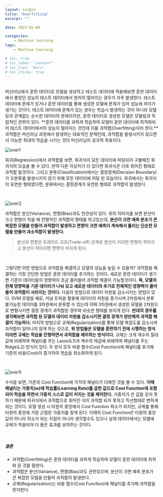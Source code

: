 ```yaml
---
layout: single
title: "Overfitting"
excerpt: ""

date: 2023-02-04

categories:
    - Machine learning
tags:
    - Machine learning

# toc: true
# toc_label: "content"
# toc_icon: "bars"
# toc_sticky: true
---
```

<br>
머신러닝에서 훈련 데이터로 모델을 생성하고 테스트 데이터에 적용해보면 훈련 데이터에서 좋았던 성능이 테스트 데이터에서 현저히 떨어지는 경우가 자주 발생한다. 테스트 데이터에 문제가 있거나 훈련 데이터를 통해 생성한 모델에 문제가 있어 성능에 차이가 생기는 것이다. 테스트 데이터에 문제가 있는 경우는 학습시 발생하는 것이 아니라 모델링과 관계없는 순수한 데이터의 문제이지만, 훈련 데이터로 생성한 모델은 모델링과 직접적인 관련이 있다. **훈련 데이터를 과하게 학습하여 모델이 훈련 데이터에 최적화되어 테스트 데이터에서의 성능이 떨어지는 것인데 이를 과적합(Overfitting)이라 한다.** 과적합은 머신러닝 과정에서 발생하는 대표적인 문제인데, 과적합을 발생시키지 않으면서 가능한 최대의 학습을 시키는 것이 머신러닝의 궁극적 목표이다.
<br>

![over1](https://user-images.githubusercontent.com/82218035/118114243-4980d600-b422-11eb-878f-4425574acc92.PNG)

회귀(Regression)에서 과적합을 보면, 회귀식이 모든 데이터에 피팅되어 구불해진 회귀식의 모습을 볼 수 있다. 만약 다른 이상치가 더 있다면 회귀식은 더욱 휘어진 형태로 과적합 될것이다. 그리고 분류(Classification)에서는 결정경계(Decision Boundary)가 오분류를 발생시키지 않기 위해 모든 데이터에 피팅 된 모습이다. 회귀에서는 회귀식이 유연한 형태였다면, 분류에서는 결정경계가 유연한 형태로 과적합이 발생한다.

<br>

![over2](https://user-images.githubusercontent.com/82218035/118114281-556c9800-b422-11eb-8d4d-47d5486bf86f.PNG)

과적합은 분산(Variance), 편향(Bias)과도 연관성이 있다. 위의 이미지를 보면 분산이 크고 편향이 작을 때
전형적인 과적합의 형태를 띄고있는데, **분산이 크면 예측 분포가 큰 복잡한 모델을 만들어 과적합이 발생하고 편향이 크면 예측이 계속해서 틀리는 단순한 모델을 만들어 과소적합이 발생한다.**
>분산과 편향은 트레이드 오프(Trade-off) 관계로
분산이 커지면 편향이 작아지고 분산이 작아지면 편향이 커지게 된다.

<br>

그렇다면 어떤 방법으로 과적합을 해결하고 모델의 성능을 높일 수 있을까?
과적합을 해결하는 가장 간단한 방법은 훈련 데이터를 추가하는 것이다. 새로운 훈련 데이터가 생기면 기존의 데이터들의 영향력이 조금 줄어들어 과적합 해결이 가능할것이다. **즉, 모델의 전체 영향력을 기존 데이터가 나눠 갖고 새로운 데이터의 추가로 전체적인 영향력이 줄어들어 과적합이 사라지는 것이다.** 다음의 방법으로 데이터 차원을 감소시키는 방법이 있다. SVM 모델을 예로, 커널 트릭을 활용해 데이터의 차원을 증가시켜 2차원에서 분류 불가능한 데이터를 3차원에서 분류할 수 있는데 이때 3차원에서 생성한 모델을 2차원으로 변형시키면 결정 경계가 과적합된 경우와 비슷한 형태를 보이게 된다. **반대의 경우를 생각해보면 과적합 된 모델의 데이터 차원을 감소시키면 결정 경계가 완만해져 과적합 해결이 가능하다.**
마지막 방법으로 규제(Regularization)를 통해 모델 복잡도를 감소시켜 과적합이 일어나지 않게 하는 것으로, **위 방법들은 모델을 훈련하기 전에 시행하는 방식이라면 규제는 학습을 진행하면서 과적합을 제어하는 방식이다.** 규제는 크게 계수의 절대값에 비례하여 패널티를 주는 Lasso(L1)과 계수의 제곱에 비례하여 패널티를 주는 Ridge(L2) 방식이 있다. 두 방식 모두 비용 함수(Cost Function)에 패널티를 추가해 기존의 비용(Cost)이 증가하여 학습을 최소화하게 된다.

<br>

![over5](https://user-images.githubusercontent.com/82218035/118114663-dcba0b80-b422-11eb-8c42-cd202bab02c4.PNG)

수식을 보면, 기존의 Cost Function에 각각의 패널티가 더해진 것을 볼 수 있다. **이때 패널티는 가중치(w)에 학습률(Learning Rate)를 곱한 값으로 Cost Function에 포함되어 학습을 하면서 가중치 스스로 값이 커지는 것을 제어한다.** 가중치가 큰 값을 갖지 못하기 때문에 회귀식에서 과적합으로 휘어진 식이 과적합 되지 못하고 직선형태로 변하게 되는 것이다. 모델 생성 시 타원의 중앙에서 Cost Function 최소가 되지만, 규제를 통해 타원의 중앙에 가장 근접한 가중치를 찾게 된다. 이때의 Cost Function은 타원의 중앙값이 아니라 최소가 되는 지점이 아니라 생각할수도 있으나 실제 데이터에서는 모델에 규제가 적용되어 더 좋은 효과를 보여주는 것이다.

<br>

##### 결론
- 과적합(Overfitting)은 훈련 데이터를 과하게 학습하여 모델이 훈련 데이터에 최적화 된 것을 말한다.
- 과적합은 분산(Variance), 편향(Bias)과도 관련있으며, 분산이 크면 예측 분포가 큰 복잡한 모델을 만들어 과적합이 발생한다.
- 규제(Regularization)는 비용 함수(Cost Function)에 패널티를 추가해 과적합을 방지한다.

<!--
절편을 더해주는 것
cost 최소화가 목표
규제가 없는 비용 함수로 훈련한 모델에 비해 가중치 값을 아주 작게 만드는 효과를 냅니다
비용함수의 증가
-->